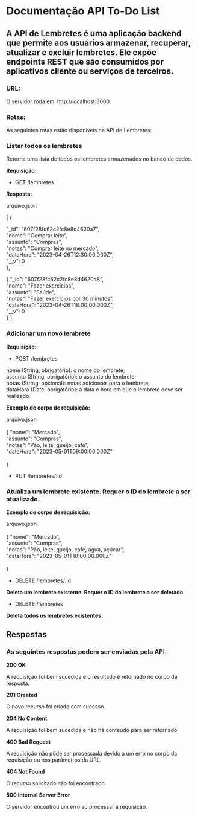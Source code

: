 # Documentação API To-Do List

## A API de Lembretes é uma aplicação backend que permite aos usuários armazenar, recuperar, atualizar e excluir lembretes. Ele expõe endpoints REST que são consumidos por aplicativos cliente ou serviços de terceiros.

### URL:

O servidor roda em: http://localhost:3000.

### Rotas:

As seguintes rotas estão disponíveis na API de Lembretes:

### Listar todos os lembretes

Retorna uma lista de todos os lembretes armazenados no banco de dados.

**Requisição:**

* GET /lembretes

**Resposta:**

arquivo.json

[
 {
  
  "_id": "607f28fc62c2fc8e8d4620a7", <br>
    "nome": "Comprar leite", <br>
    "assunto": "Compras", <br>
    "notas": "Comprar leite no mercado", <br>
    "dataHora": "2023-04-26T12:30:00.000Z", <br>
    "__v": 0 <br>
  },
 
 {
    "_id": "607f28fc62c2fc8e8d4620a8", <br>
    "nome": "Fazer exercícios", <br>
    "assunto": "Saúde", <br>
    "notas": "Fazer exercícios por 30 minutos", <br>
    "dataHora": "2023-04-26T18:00:00.000Z", <br> 
    "__v": 0 <br>
  }
]


### Adicionar um novo lembrete

**Requisição:**

* POST /lembretes


nome (String, obrigatório): o nome do lembrete; <br>
assunto (String, obrigatório): o assunto do lembrete; <br>
notas (String, opcional): notas adicionais para o lembrete; <br>
dataHora (Date, obrigatório): a data e hora em que o lembrete deve ser realizado. <br>

**Exemplo de corpo de requisição:**

arquivo.json <br>
<br>
{
    "nome": "Mercado", <br>
    "assunto": "Compras", <br>
    "notas": "Pão, leite, queijo, café", <br>
    "dataHora": "2023-05-01T09:00:00.000Z" <br>
    <br>
}

* PUT /lembretes/:id

### Atualiza um lembrete existente. Requer o ID do lembrete a ser atualizado.

**Exemplo de corpo de requisição:**

arquivo.json <br>
<br>
{
    "nome": "Mercado", <br>
    "assunto": "Compras", <br>
    "notas": "Pão, leite, queijo, café, água, açúcar", <br>
    "dataHora": "2023-05-01T10:00:00.000Z"  <br>
    <br>
}

* DELETE /lembretes/:id

**Deleta um lembrete existente. Requer o ID do lembrete a ser deletado.**

* DELETE /lembretes

**Deleta todos os lembretes existentes.**



## Respostas
### As seguintes respostas podem ser enviadas pela API:

**200 OK**

A requisição foi bem sucedida e o resultado é retornado no corpo da resposta.

**201 Created**

O novo recurso foi criado com sucesso.

**204 No Content**

A requisição foi bem sucedida e não há conteúdo para ser retornado.

**400 Bad Request**

A requisição não pôde ser processada devido a um erro no corpo da requisição ou nos parâmetros da URL.

**404 Not Found**

O recurso solicitado não foi encontrado.

**500 Internal Server Error**

O servidor encontrou um erro ao processar a requisição.

